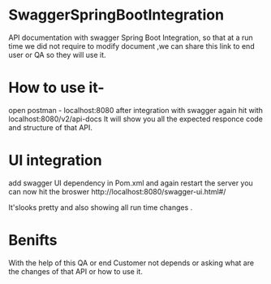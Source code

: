 # SwaggerSpringBootIntegration
API documentation with swagger Spring Boot Integration, so that at a run time we did not require to modify document ,we can share this link to end user or QA so they will use it.


# How to use it-
open postman - localhost:8080
after integration with swagger again hit with localhost:8080/v2/api-docs
It will show you all the expected responce code and structure of that API.

# UI integration
add swagger UI dependency in Pom.xml and again restart the server
you can now hit the broswer 
http://localhost:8080/swagger-ui.html#/

It'slooks pretty and also showing all run time changes .

# Benifts
With the help of this QA or end Customer not depends or asking what are the changes of that API or how to use it.

